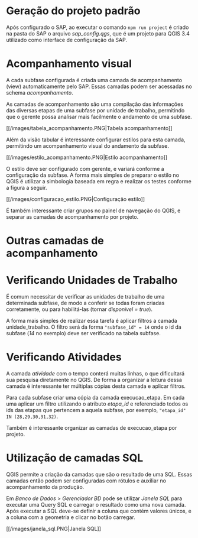 # Geração do projeto padrão

Após configurado o SAP, ao executar o comando `npm run project` é criado na pasta do SAP o arquivo _sap_config.qgs_, que é um projeto para QGIS 3.4 utilizado como interface de configuração da SAP.

# Acompanhamento visual

A cada subfase configurada é criada uma camada de acompanhamento (view) automaticamente pelo SAP. Essas camadas podem ser acessadas no schema _acompanhamento_.

As camadas de acompanhamento  são uma compilação das informações das diversas etapas de uma subfase por unidade de trabalho, permitindo que o gerente possa analisar mais facilmente o andamento de uma subfase.

[[/images/tabela_acompanhamento.PNG|Tabela acompanhamento]]

Além da visão tabular é interessante configurar estilos para esta camada, permitindo um acompanhamento visual do andamento da subfase.

[[/images/estilo_acompanhamento.PNG|Estilo acompanhamento]]

O estilo deve ser configurado com gerente, e variará conforme a configuração da subfase. A forma mais simples de preparar o estilo no QGIS é utilizar a simbologia baseada em regra e realizar os testes conforme a figura a seguir.

[[/images/configuracao_estilo.PNG|Configuração estilo]]

É também interessante criar grupos no painel de navegação do QGIS, e separar as camadas de acompanhamento por projeto.

# Outras camadas de acompanhamento


# Verificando Unidades de Trabalho

É comum necessitar de verificar as unidades de trabalho de uma determinada subfase, de modo a conferir se todas foram criadas corretamente, ou para habilitá-las (tornar _disponivel = true_).

A forma mais simples de realizar essa tarefa é aplicar filtros a camada unidade_trabalho. O filtro será da forma `"subfase_id" = 14` onde o id da subfase (_14_ no exemplo) deve ser verificado na tabela subfase. 

# Verificando Atividades

A camada _atividade_ com o tempo conterá muitas linhas, o que dificultará sua pesquisa diretamente no QGIS. De forma a organizar a leitura dessa camada é interessante ter múltiplas cópias desta camada e aplicar filtros.

Para cada subfase criar uma cópia da camada execucao_etapa. Em cada uma aplicar um filtro utilizando o atributo _etapa_id_ e referenciado todos os ids das etapas que pertencem a aquela subfase, por exemplo, `"etapa_id" IN (28,29,30,31,32)`.

Também é interessante organizar as camadas de execucao_etapa por projeto.

# Utilização de camadas SQL

QGIS permite a criação da camadas que são o resultado de uma SQL. Essas camadas então podem ser configuradas com rótulos e auxiliar no acompanhamento da produção.

Em _Banco de Dados_ > _Gerenciador BD_ pode se utilizar _Janela SQL_ para executar uma Query SQL e carregar o resultado como uma nova camada. Após executar a SQL deve-se definir a coluna que contém valores únicos, e a coluna com a geometria e clicar no botão carregar.

[[/images/janela_sql.PNG|Janela SQL]]

